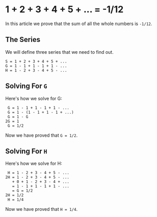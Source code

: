 # 1 + 2 + 3 + 4 + 5 + ... = -1/12
In this article we prove that the sum of all the whole numbers is `-1/12`.

## The Series
We will define three series that we need to find out.

```
S = 1 + 2 + 3 + 4 + 5 + ...
G = 1 - 1 + 1 - 1 + 1 - ...
H = 1 - 2 + 3 - 4 + 5 - ...
```

## Solving For `G`
Here's how we solve for G:

```
 G = 1 - 1 + 1 - 1 + 1 - ...
 G = 1 - (1 - 1 + 1 - 1 + ...)
 G = 1 - G
2G = 1
 G = 1/2
```

Now we have proved that `G = 1/2`.

## Solving For `H`
Here's how we solve for H:

```
 H = 1 - 2 + 3 - 4 + 5 - ...
2H = 1 - 2 + 3 - 4 + 5 - ...
   + 0 + 1 - 2 + 3 - 4 + ...
   = 1 - 1 + 1 - 1 + 1 - ...
   = G = 1/2
2H = 1/2
 H = 1/4
```

Now we have proved that `H = 1/4`.
